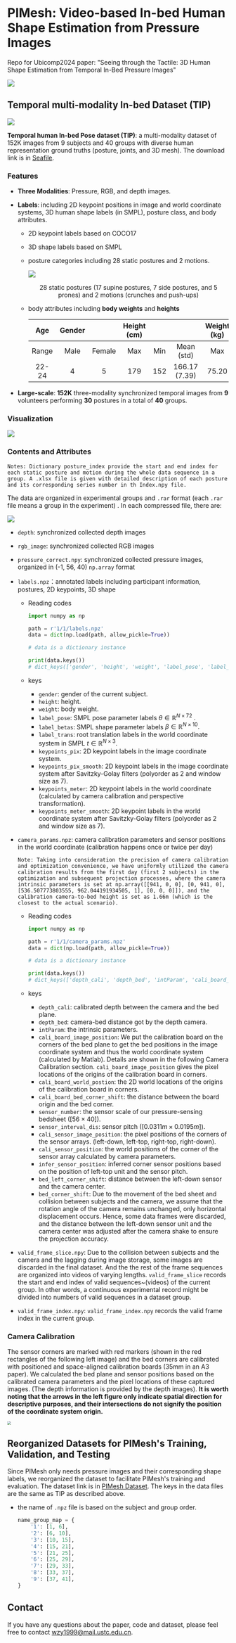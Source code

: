 # PIMesh: Video-based In-bed Human Shape Estimation from Pressure Images
Repo for Ubicomp2024 paper: "Seeing through the Tactile: 3D Human Shape Estimation from Temporal In-Bed Pressure Images" 

![](./images/pipeline.png)

## Temporal multi-modality In-bed Dataset (TIP)

![](./images/dataset_overview.png)

**Temporal human In-bed Pose dataset (TIP)**: a multi-modality dataset of 152K images from 9 subjects and 40 groups with diverse human representation ground truths (posture, joints, and 3D mesh). The download link is in [Seafile](http://210.45.71.78:8888/d/2eb0988be81b461a85da/).

### Features

* **Three Modalities**:  Pressure, RGB, and depth images.
* **Labels**: including 2D keypoint positions in image and world coordinate systems, 3D human shape labels (in SMPL), posture class, and body attributes.

    * 2D keypoint labels based on COCO17

    * 3D shape labels based on SMPL

    * posture categories including 28 static postures and 2 motions.  

        ![](./images/postures.png)

        <center>28 static postures (17 supine postures, 7 side postures, and 5 prones) and 2 motions (crunches and push-ups)</center>

    * body attributes including **body weights** and **heights**

        |  Age  | Gender |        | Height (cm) |      |               | Weight (kg) |       |              |
        | :---: | :----: | :----: | :---------: | :--: | :-----------: | :---------: | :---: | :----------: |
        | Range |  Male  | Female |     Max     | Min  |  Mean (std)   |     Max     |  Min  |  Mean (std)  |
        | 22-24 |   4    |   5    |     179     | 152  | 166.17 (7.39) |    75.20    | 38.00 | 55.52 (9,59) |
* **Large-scale**: **152K** three-modality synchronized temporal images from **9** volunteers performing **30** postures in a total of **40** groups.

### Visualization 

![](./images/dataset.gif)

### Contents and Attributes

```
Notes: Dictionary posture_index provide the start and end index for each static posture and motion during the whole data sequence in a group. A .xlsx file is given with detailed description of each posture and its corresponding series number in th Index.npy file.
```

The data are organized in experimental groups and `.rar` format (each `.rar` file means a group in the experiment) . In each compressed file, there are:

![](./images/file_list.png)

* `depth`: synchronized collected depth images

* `rgb_image`:  synchronized collected RGB images

* `pressure_correct.npy`: synchronized collected pressure images, organized in (-1, 56, 40) `np.array` format

* `labels.npz`：annotated labels including participant information, postures, 2D keypoints, 3D shape

    * Reading codes

        ```python
        import numpy as np
        
        path = r'1/1/labels.npz'
        data = dict(np.load(path, allow_pickle=True))
        
        # data is a dictionary instance
        
        print(data.keys())
        # dict_keys(['gender', 'height', 'weight', 'label_pose', 'label_betas', 'label_trans', 'keypoints_pix', 'keypoints_pix_smooth', 'keypoints_meter', 'keypoints_meter_smooth', 'posture_index'])
        ```

    * keys

        * `gender`: gender of the current subject.
        * `height`: height.
        * `weight`: body weight.
        * `label_pose`: SMPL pose parameter labels $\theta \in \mathbb{R}^{N \times 72}$ .
        * `label_betas`: SMPL shape parameter labels $\beta \in \mathbb{R}^{N \times 10}.$
        * `label_trans`: root translation labels in the world coordinate system in SMPL $t \in \mathbb{R}^{N \times 3}$.
        * `keypoints_pix`: 2D keypoint labels in the image coordinate system.
        * `keypoints_pix_smooth`: 2D keypoint labels in the image coordinate system after Savitzky-Golay  filters (polyorder as 2 and window size as 7).
        * `keypoints_meter`: 2D keypoint labels in the world coordinate (calculated by camera calibration and perspective transformation).
        * `keypoints_meter_smooth`: 2D keypoint labels in the world coordinate system after Savitzky-Golay  filters (polyorder as 2 and window size as 7).

* `camera_params.npz`: camera calibration parameters and sensor positions in the world coordinate (calibration happens once or twice per day)

    ```
    Note: Taking into consideration the precision of camera calibration and optimization convenience, we have uniformly utilized the camera calibration results from the first day (first 2 subjects) in the optimization and subsequent projection processes, where the camera intrinsic parameters is set at np.array([[941, 0, 0], [0, 941, 0], [536.507773803555, 962.044191934505, 1], [0, 0, 0]]), and the calibration camera-to-bed height is set as 1.66m (which is the closest to the actual scenario).
    ```

    * Reading codes

        ```python
        import numpy as np
        
        path = r'1/1/camera_params.npz'
        data = dict(np.load(path, allow_pickle=True))
        
        # data is a dictionary instance
        
        print(data.keys())
        # dict_keys(['depth_cali', 'depth_bed', 'intParam', 'cali_board_image_position', 'cali_board_world_postion', 'cali_board_bed_corner_shift', 'sensor_number', 'sensor_interval_dis', 'cali_sensor_image_position', 'cali_sensor_position', 'infer_sensor_position', 'bed_left_corner_shift', 'bed_corner_shift'])
        ```

    * keys

        * `depth_cali`: calibrated depth between the camera and the bed plane.
        * `depth_bed`: camera-bed distance got by the depth camera.
        * `intParam`: the intrinsic parameters.
        * `cali_board_image_position`:  We put the calibration board on the corners of the bed plane to get the bed positions in the image coordinate system and thus the world coordinate system (calculated by Matlab). Details are shown in the following Camera Calibration section. `cali_board_image_position` gives the pixel locations of the origins of the calibration board in corners.
        * `cali_board_world_postion`:  the 2D world locations of the origins of the calibration board in corners.
        * `cali_board_bed_corner_shift`: the distance between the board origin and the bed corner. 
        * `sensor_number`: the sensor scale of our pressure-sensing bedsheet ([$56 \times 40$]).
        * `sensor_interval_dis`: sensor pitch ([$0.0311m \times 0.0195m$]).
        * `cali_sensor_image_position`: the pixel positions of the corners of the sensor arrays. (left-down, left-top, right-top, right-down).
        * `cali_sensor_position`: the world positions of the corner of the sensor array calculated by camera parameters.
        * `infer_sensor_position`: inferred corner sensor positions based on the position of left-top unit and the sensor pitch.
        * `bed_left_corner_shift`: distance between the left-down sensor and the camera center.
        * `bed_corner_shift`: Due to the movement of the bed sheet and collision between subjects and the camera, we assume that the rotation angle of the camera remains unchanged, only horizontal displacement occurs. Hence, some data frames were discarded, and the distance between the left-down sensor unit and the camera center was adjusted after the camera shake to ensure the projection accuracy.

* `valid_frame_slice.npy`: Due to the collision between subjects and the camera and the lagging during image storage, some images are discarded in the final dataset. And the the rest of the frame sequences are organized into videos of varying lengths. `valid_frame_slice` records the start and end index of valid sequences~(videos) of the current group. In other words, a continuous experimental record might be divided into numbers of valid sequences in a dataset group.

* `valid_frame_index.npy`: `valid_frame_index.npy` records the valid frame index in the current group.

### Camera Calibration

The sensor corners are marked with red markers (shown in the red rectangles of the following left image) and the bed corners are calibrated with positioned and space-aligned calibration boards (35mm in an A3 paper). We calculated the bed plane and sensor positions based on the calibrated camera parameters and the pixel locations of these captured images. (The depth information is provided by the depth images). **It is worth noting that the arrows in the left figure only indicate spatial direction for descriptive purposes, and their intersections do not signify the position of the coordinate system origin.**

<img src="./images/calibration.png" style="zoom:50%;" />

## Reorganized Datasets for PIMesh's Training, Validation, and Testing

Since PIMesh only needs pressure images and their corresponding shape labels, we reorganized the dataset to facilitate PIMesh's training and evaluation. The dataset link is in [PIMesh Dataset](http://210.45.71.78:8888/d/b16e65834409491a970f/). The keys in the data files are the same as TIP as described above.

* the name of `.npz` file is based on the subject and group order.

    ```python
    name_group_map = {
        '1': [1, 6],
        '2': [6, 10],
        '3': [10, 15],
        '4': [15, 21],
        '5': [21, 25],
        '6': [25, 29],
        '7': [29, 33],
        '8': [33, 37],
        '9': [37, 41],
    }
    ```

## Contact

If you have any questions about the paper, code and dataset, please feel free to contact [wzy1999@mail.ustc.edu.cn](mailto:wzy1999@mail.ustc.edu.cn).






